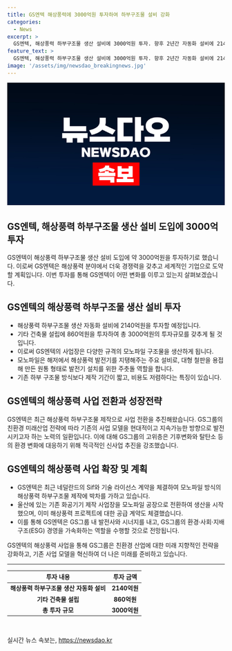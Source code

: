 ```yaml
---
title: GS엔텍 해상풍력에 3000억원 투자하여 하부구조물 설비 강화
categories:
  - News
excerpt: >
  GS엔텍, 해상풍력 하부구조물 생산 설비에 3000억원 투자. 향후 2년간 자동화 설비에 2140억원, 건축물 설립에 860억원 투입. 투자 완료 시 다양한 모노파일 구조물을 생산, 기존 방식보다 제작 기간이 짧고 저렴해 인기. 최근 재무적 투자자로부터 900억원 자금 유치. GS엔텍은 해상풍력 하부구조물 생산으로 사업 전환, GS그룹의 미래산업 전략에 부합. 허태수 GS그룹 회장은 기후변화 대응으로 미래성장 추구 강조.
feature_text: >
  GS엔텍, 해상풍력 하부구조물 생산 설비에 3000억원 투자. 향후 2년간 자동화 설비에 2140억원, 건축물 설립에 860억원 투입. 투자 완료 시 다양한 모노파일 구조물을 생산, 기존 방식보다 제작 기간이 짧고 저렴해 인기. 최근 재무적 투자자로부터 900억원 자금 유치. GS엔텍은 해상풍력 하부구조물 생산으로 사업 전환, GS그룹의 미래산업 전략에 부합. 허태수 GS그룹 회장은 기후변화 대응으로 미래성장 추구 강조.
image: '/assets/img/newsdao_breakingnews.jpg'
---
```


<p><img src="/assets/img/newsdao_breakingnews.jpg" alt="ranknews 속보" /></p>

<h2>GS엔텍, 해상풍력 하부구조물 생산 설비 도입에 3000억 투자</h2>

<p data-ke-size="size16">GS엔텍이 해상풍력 하부구조물 생산 설비 도입에 약 3000억원을 투자하기로 했습니다. 이로써 GS엔텍은 해상풍력 분야에서 더욱 경쟁력을 갖추고 세계적인 기업으로 도약할 계획입니다. 이번 투자를 통해 GS엔텍이 어떤 변화를 이루고 있는지 살펴보겠습니다.</p>

<h2 data-ke-size="size26">GS엔텍의 해상풍력 하부구조물 생산 설비 투자</h2>

<ul>
  <li>해상풍력 하부구조물 생산 자동화 설비에 2140억원을 투자할 예정입니다.</li>
  <li>기타 건축물 설립에 860억원을 투자하여 총 3000억원의 투자규모를 갖추게 될 것입니다.</li>
  <li>이로써 GS엔텍의 사업장은 다양한 규격의 모노파일 구조물을 생산하게 됩니다.</li>
  <li>모노파일은 해저에서 해상풍력 발전기를 지탱해주는 주요 설비로, 대형 철판을 용접해 만든 원통 형태로 발전기 설치를 위한 주춧돌 역할을 합니다.</li>
  <li>기존 하부 구조물 방식보다 제작 기간이 짧고, 비용도 저렴하다는 특징이 있습니다.</li>
</ul>

<h2 data-ke-size="size26">GS엔텍의 해상풍력 사업 전환과 성장전략</h2>

<p data-ke-size="size16">GS엔텍은 최근 해상풍력 하부구조물 제작으로 사업 전환을 추진해왔습니다. GS그룹의 친환경 미래산업 전략에 따라 기존의 사업 모델을 현대적이고 지속가능한 방향으로 발전시키고자 하는 노력의 일환입니다. 이에 대해 GS그룹의 고위층은 기후변화와 탈탄소 등의 환경 변화에 대응하기 위해 적극적인 신사업 추진을 강조했습니다.</p>

<h2 data-ke-size="size26">GS엔텍의 해상풍력 사업 확장 및 계획</h2>

<ul>
  <li>GS엔텍은 최근 네덜란드의 Sif와 기술 라이선스 계약을 체결하여 모노파일 방식의 해상풍력 하부구조물 제작에 박차를 가하고 있습니다.</li>
  <li>울산에 있는 기존 화공기기 제작 사업장을 모노파일 공장으로 전환하여 생산을 시작했으며, 이미 해상풍력 프로젝트에 대한 공급 계약도 체결했습니다.</li>
  <li>이를 통해 GS엔텍은 GS그룹 내 발전사와 시너지를 내고, GS그룹의 환경·사회·지배구조(ESG) 경영을 가속화하는 역할을 수행할 것으로 전망됩니다.</li>
</ul>

<p data-ke-size="size16">GS엔텍의 해상풍력 사업을 통해 GS그룹은 친환경 산업에 대한 미래 지향적인 전략을 강화하고, 기존 사업 모델을 혁신하여 더 나은 미래를 준비하고 있습니다.</p>

<hr data-ke-size="normal" />

<table>
  <thead>
    <tr>
      <th style="text-align: center;">투자 내용</th>
      <th style="text-align: center;">투자 금액</th>
    </tr>
  </thead>
  <tbody>
    <tr>
      <td style="text-align: center;"><b>해상풍력 하부구조물 생산 자동화 설비</b></td>
      <td style="text-align: center;"><b>2140억원</b></td>
    </tr>
    <tr>
      <td style="text-align: center;"><b>기타 건축물 설립</b></td>
      <td style="text-align: center;"><b>860억원</b></td>
    </tr>
    <tr>
      <td style="text-align: center;"><b>총 투자 규모</b></td>
      <td style="text-align: center;"><b>3000억원</b></td>
    </tr>
  </tbody>
</table>

<p data-ke-size="size16">&nbsp;</p>
실시간 뉴스 속보는, <a href="https://newsdao.kr" rel="dofollow">https://newsdao.kr</a>


